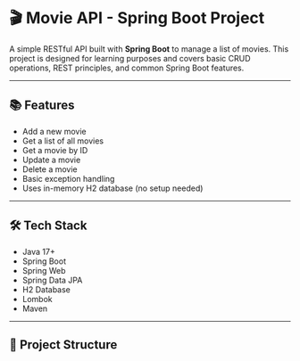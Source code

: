 # 🎬 Movie API - Spring Boot Project

A simple RESTful API built with **Spring Boot** to manage a list of movies. This project is designed for learning purposes and covers basic CRUD operations, REST principles, and common Spring Boot features.

---

## 📚 Features

- Add a new movie
- Get a list of all movies
- Get a movie by ID
- Update a movie
- Delete a movie
- Basic exception handling
- Uses in-memory H2 database (no setup needed)

---

## 🛠️ Tech Stack

- Java 17+
- Spring Boot
- Spring Web
- Spring Data JPA
- H2 Database
- Lombok
- Maven

---

## 📂 Project Structure

